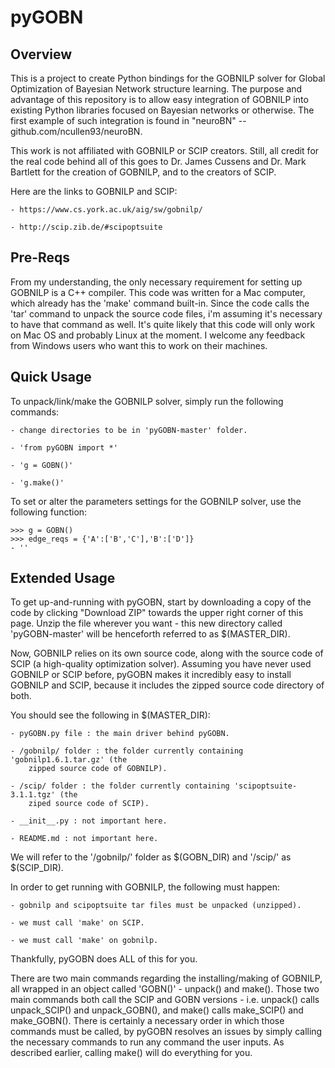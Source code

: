 # pyGOBN

<h2>Overview</h2>
This is a project to create Python bindings for the GOBNILP solver
for Global Optimization of Bayesian Network structure learning. The purpose
and advantage of this repository is to allow easy integration of GOBNILP into
existing Python libraries focused on Bayesian networks or otherwise. The first
example of such integration is found in "neuroBN" -- github.com/ncullen93/neuroBN.

This work is not affiliated with GOBNILP or SCIP creators. Still, all credit for the real
code behind all of this goes to Dr. James Cussens and Dr. Mark Bartlett 
for the creation of GOBNILP, and to the creators of SCIP.

Here are the links to GOBNILP and SCIP:

	- https://www.cs.york.ac.uk/aig/sw/gobnilp/

	- http://scip.zib.de/#scipoptsuite

<h2>Pre-Reqs</h2>
From my understanding, the only necessary requirement for setting up GOBNILP
is a C++ compiler. This code was written for a Mac computer, which already has
the 'make' command built-in. Since the code calls the 'tar' command to unpack
the source code files, i'm assuming it's necessary to have that command as well. 
It's quite likely that this code will only work on Mac OS and probably
Linux at the moment. I welcome any feedback from Windows users who want this to
work on their machines.

<h2>Quick Usage</h2>
To unpack/link/make the GOBNILP solver, simply run the following commands:

	- change directories to be in 'pyGOBN-master' folder.

	- 'from pyGOBN import *'

	- 'g = GOBN()'

	- 'g.make()'

To set or alter the parameters settings for the GOBNILP solver, use the following function:

	>>> g = GOBN()
	>>> edge_reqs = {'A':['B','C'],'B':['D']}
	- ''


<h2>Extended Usage</h2>

To get up-and-running with pyGOBN, start by downloading a copy of the code
by clicking "Download ZIP" towards the upper right corner of this page. Unzip
the file wherever you want - this new directory called 'pyGOBN-master' will be
henceforth referred to as $(MASTER_DIR).

Now, GOBNILP relies on its own source code, along with the source code of SCIP (a
high-quality optimization solver). Assuming you have never used GOBNILP or SCIP before, 
pyGOBN makes it incredibly easy to install GOBNILP and SCIP, because it includes the
zipped source code directory of both.

You should see the following in $(MASTER_DIR):

	- pyGOBN.py file : the main driver behind pyGOBN.

	- /gobnilp/ folder : the folder currently containing 'gobnilp1.6.1.tar.gz' (the
		zipped source code of GOBNILP).

	- /scip/ folder : the folder currently containing 'scipoptsuite-3.1.1.tgz' (the
		ziped source code of SCIP).

	- __init__.py : not important here.

	- README.md : not important here.

We will refer to the '/gobnilp/' folder as $(GOBN_DIR) and '/scip/' as $(SCIP_DIR).

In order to get running with GOBNILP, the following must happen:

	- gobnilp and scipoptsuite tar files must be unpacked (unzipped).

	- we must call 'make' on SCIP.

	- we must call 'make' on gobnilp.

Thankfully, pyGOBN does ALL of this for you.

There are two main commands regarding the installing/making of GOBNILP, all wrapped
in an object called 'GOBN()' - unpack() and make(). Those two main commands both
call the SCIP and GOBN versions - i.e. unpack() calls unpack_SCIP() and unpack_GOBN(),
and make() calls make_SCIP() and make_GOBN(). There is certainly a necessary order
in which those commands must be called, by pyGOBN resolves an issues by simply calling
the necessary commands to run any command the user inputs. As described earlier, calling
make() will do everything for you.






